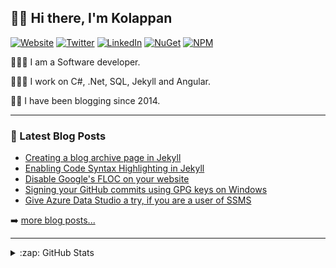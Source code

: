 ## 👋🏽 Hi there, I'm Kolappan

[![Website](https://img.shields.io/badge/Website-kolappan.dev-informational?style=flat-square&logo=microsoft%20edge&logoColor=white)](https://kolappan.dev)
[![Twitter](https://img.shields.io/badge/-Twitter-1DA1F2?style=flat-square&logo=twitter&logoColor=white)](https://twitter.com/KolappanNathan)
[![LinkedIn](https://img.shields.io/badge/-LinkedIn-006192?style=flat-square&logo=linkedin)](https://www.linkedin.com/in/kolappannathan)
[![NuGet](https://img.shields.io/badge/-NuGet-004880?style=flat-square&logo=nuget)](https://www.nuget.org/profiles/kolappannathan)
[![NPM](https://img.shields.io/badge/-NPM-CC3534?style=flat-square&logo=npm)](https://www.npmjs.com/~kolappannathan)

👨🏽‍💻 I am a Software developer.

👨🏽‍💻 I work on C#, .Net, SQL, Jekyll and Angular.

✍🏽 I have been blogging since 2014.

---

### 📘 Latest Blog Posts

<!-- PERSONAL-BLOG-POST-LIST:START -->
- [Creating a blog archive page in Jekyll](https://kolappan.dev/blog/2021/creating-ablog-archive-page-in-jekyll/)
- [Enabling Code Syntax Highlighting in Jekyll](https://kolappan.dev/blog/2021/syntax-highlighting-in-jekyll/)
- [Disable Google's FLOC on your website](https://kolappan.dev/blog/2021/disable-floc-on-your-website/)
- [Signing your GitHub commits using GPG keys on Windows](https://kolappan.dev/blog/2021/signing-your-commits/)
- [Give Azure Data Studio a try, if you are a user of SSMS](https://kolappan.dev/blog/2021/try-azure-data-studio/)
<!-- PERSONAL-BLOG-POST-LIST:END -->

➡️ [more blog posts...](https://kolappan.dev/blog)

---

<details>
  <summary>:zap: GitHub Stats</summary>
  
  [![GitHub stats](https://github-readme-stats.vercel.app/api?username=kolappannathan&show_icons=true)](https://github.com/anuraghazra/github-readme-stats)
</details>
